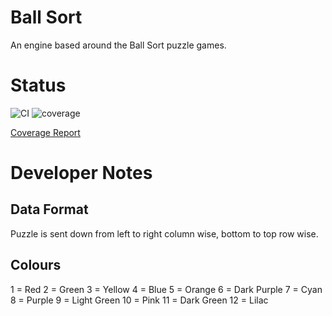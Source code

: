 # Ball Sort

An engine based around the Ball Sort puzzle games.

# Status

![CI](https://github.com/<OWNER>/<REPO>/actions/workflows/<YOUR_WORKFLOW>.yml/badge.svg)
![coverage](https://<OWNER>.github.io/<REPO>/badge_linecoverage.svg)

[Coverage Report](https://stevehjohn.github.io/BallSort/index.html)

# Developer Notes

## Data Format

Puzzle is sent down from left to right column wise, bottom to top row wise.

## Colours

1 = Red
2 = Green
3 = Yellow
4 = Blue
5 = Orange
6 = Dark Purple
7 = Cyan
8 = Purple
9 = Light Green
10 = Pink
11 = Dark Green
12 = Lilac
